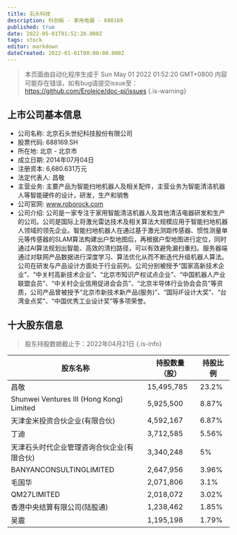```yaml
---
title: 石头科技
description: 科创板 - 家用电器 - 688169
published: true
date: 2022-05-01T01:52:20.000Z
tags: stock
editor: markdown
dateCreated: 2022-01-01T00:00:00.000Z
---
```


> 本页面由自动化程序生成于 Sun May 01 2022 01:52:20 GMT+0800
> 内容可能存在错误，如有bug请提交issue至：https://github.com/Eroleice/doc-pi/issues
{.is-warning}

## 上市公司基本信息
- 公司名称: 北京石头世纪科技股份有限公司
- 股票代码: 688169.SH
- 所在地: 北京 - 北京市
- 成立日期: 2014年07月04日
- 注册资本: 6,680.631万元
- 法定代表人: 昌敬
- 主营业务: 主要产品为智能扫地机器人及相关配件，主营业务为智能清洁机器人等智能硬件的设计，研发，生产和销售
- 公司官网: www.roborock.com
- 公司介绍: 公司是一家专注于家用智能清洁机器人及其他清洁电器研发和生产的公司。公司是国际上将激光雷达技术及相关算法大规模应用于智能扫地机器人领域的领先企业。智能扫地机器人在通过基于激光测距传感器、惯性测量单元等传感器的SLAM算法构建出户型地图后，再根据户型地图进行定位，同时通过AI算法规划出智能、高效的清扫路径，可以有效避免漏扫重扫。服务器端通过对联网产品数据进行深度学习、算法优化从而不断迭代升级机器人算法。公司在研发与产品设计方面处于行业前列。公司分别被授予“国家高新技术企业”、“中关村高新技术企业”、“北京市知识产权试点企业”、“中国机器人产业联盟会员”、“中关村企业信用促进会会员”、“北京半导体行业协会会员”等资质，公司产品曾被授予“北京市新技术新产品(服务)”、“国际IF设计大奖”、“台湾金点奖”、“中国优秀工业设计奖”等多项荣誉。


## 十大股东信息
> 股东持股数据截止于：2022年04月21日
{.is-info}

| 股东名称 | 持股数量（股） | 持股比例 |
| --- | --- | --- |
| 昌敬 | 15,495,785 | 23.2% |
| Shunwei Ventures III (Hong Kong) Limited | 5,925,500 | 8.87% |
| 天津金米投资合伙企业(有限合伙) | 4,592,167 | 6.87% |
| 丁迪 | 3,712,585 | 5.56% |
| 天津石头时代企业管理咨询合伙企业(有限合伙) | 3,340,248 | 5% |
| BANYANCONSULTINGLIMITED | 2,647,956 | 3.96% |
| 毛国华 | 2,071,806 | 3.1% |
| QM27LIMITED | 2,018,072 | 3.02% |
| 香港中央结算有限公司(陆股通) | 1,238,462 | 1.85% |
| 吴震 | 1,195,198 | 1.79% |




